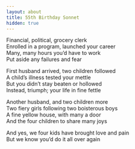 ```yaml
---
layout: about
title: 55th Birthday Sonnet
hidden: true
---
```

Financial, political, grocery clerk<br>
Enrolled in a program, launched your career<br>
Many, many hours you’d have to work<br>
Put aside any failures and fear

First husband arrived, two children followed<br>
A child’s illness tested your mettle<br>
But you didn’t stay beaten or hollowed<br>
Instead, triumph; your life in fine fettle<br>


Another husband, and two children more<br>
Two fiery girls following two boisterous boys<br>
A fine yellow house, with many a door<br>
And the four children to share many joys<br>

And yes, we four kids have brought love and pain<br>
But we know you’d do it all over again

